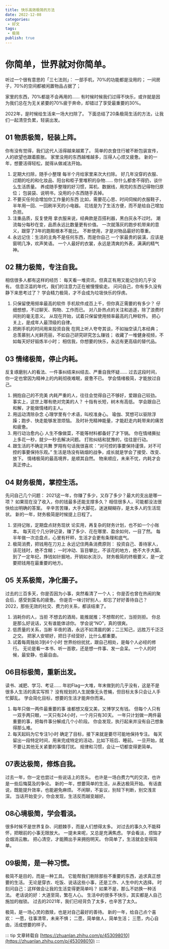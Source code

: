 ```yaml
---
title: 快乐高效极简的方法
date: 2022-12-08
categories:
 - 好文
tags:
 - 极简
publish: true
---
```

<!-- more -->
# 你简单，世界就对你简单。
听过一个很有意思的「三七法则」：
一部手机，70%的功能都是没用的；
一间房子，70%的空间都被闲置物品占据了；

家里的东西，70%都是不会再用的......
有时候时候我们过得不快乐，或许就是因为我们总在为无关紧要的70%疲于奔命，却错过了享受最重要的30%。

2022年，是时候给生活来一场大扫除了。
下面总结了20条极简生活的方法，让我们一起清空负累，轻装出发。

## 01 物质极简，轻装上阵。


你有没有觉得，我们这代人活得越来越累了。
简单的衣食住行被不断包装宣传，人的欲望也跟着膨胀。
家里没用的东西越堆越多，压得人心烦又疲惫。
新的一年，想要活得轻松，就得从做减法开始。
1. 定期大扫除，随手小整理
每半个月给家里来次大扫除。
好几年没穿的衣服、过期的吃的和化妆品、阳台和柜子里堆积的杂物……
你什么都舍不得扔，谈什么生活质量。
养成随手整理的好习惯，耳机、数据线，用完的东西记得物归原位；
包装袋、说明书，没用的小东西随手丢掉。
2. 不要买任何会增加你工作量的东西
比如，需要花心思、时间伺候的衣服鞋子，半年用一回、一回刷半天的小电器。
花钱是为了生活方便，而不是给自己增加负担。
3. 注重品质，反复使用
拿衣服来说，经典款是百搭利器，黑白灰永不过时。
潮流每分每秒在变，品质永远比数量更有价值。
一次就落灰的跑步机带来的意义，跟穿了3年的跑鞋根本不能比。
不断使用，才是对物品最好的尊重。
4. 永远记住：生活的主角不是任何东西，而是你自己
一个家最贵的装潢，应该是窗明几净，欢声笑语。
一个人最好的衣裳，永远是清爽的外表，满满的精气神。


## 02 精力极简，专注自我。


相信很多人都有这样的经历：
每天看一堆资讯，但真正有用又能记住的几乎没有。
信息泛滥的年代，我们的注意力正在被慢慢偷走。
问问自己，你有多久没有静下来思考过了？
学会精力极简，才不会成为垃圾快乐的俘虏。
1. 只保留使用频率最高的软件
手机软件成百上千，但你真正需要的有多少？
仔细想想，不过聊天、购物、工作而已。
对八卦热点的关注和追逐，除了浪费时间别的毫无意义。
从现在开始，试着只保留使用频率最高的几种软件。
把心关上，是成年人最顶级的自律。
2. 把刷手机的时间用来投资自我
在网上听人夸夸其谈，不如抽空读几本经典；
总羡慕别人光鲜亮丽，不如自己研究研究怎么赚钱；
收藏了一堆健身视频，不如每天好好锻炼半小时；
相信我，你想要的快乐，永远有更高级的替代品。


## 03 情绪极简，停止内耗。


反复琢磨别人的看法、一件事纠结来纠结去、严重自我怀疑……
过去这段时间，你一定也曾因为精神上的内耗彻夜难眠，疲惫不已。
学会情绪极简，才能放过自己。
1. 拥抱自己的不完美
内耗严重的人，往往会觉得自己不够好，爱跟自己较劲。
事实上，这世上哪有绝对完美的人？
十指有长短，树木有高低。
学会跟自己和解，才能做情绪的主人。
2. 用运动清除杂念
心理学里有个术语，叫校准身心。
瑜伽、冥想可以驱除浮躁；跑步、快走能够发泄烦恼。
及时补充精神能量，才能赶走内耗带来的痛苦和疲惫。
3. 用行动治愈内心
人生不像做菜，不能等材料都备好了才下锅。
你在情绪撕扯上多花一秒，就少一秒去解决问题。
打败纠结和犹豫的，往往是行动。
4. 跟生活的不确定共舞
罗翔有句话我很喜欢：“对可控的事要保持谨慎，对不可控的事要保持乐观。”
生活是场没有硝烟的战争，成长就是学会了接受、改变、放下。
情绪极简的最高境界，是顺其自然。
物来顺应，未来不忧，内耗才会真正停止。


## 04 财务极简，掌控生活。


先问自己几个问题：
2021这一年，你赚了多少，又存了多少？最大的支出是哪一项？
如果现在没了收入，你的钱最多还能支撑多久？
相信很多人，可能都没法很快给出明确的答案。
辛辛苦苦赚，大手大脚花，迷迷糊糊存，是太多人的生活现状。
新的一年，财务极简是时候提上日程了。
1. 坚持记账，定期盘点财务现状
论实用，再复杂的财务计划，也不如一个小账本。
每天花个几分钟记录，赚了多少、花在哪里、盈余如何，一目了然。
每半年做一次总盘点，心里有杆秤，生活才会更有条理和底气。
2. 极简消费，把钱用在刀刃上
永远记住两条消费原则：
投资自己、善待家人，该花钱时，绝不含糊；
一时冲动、盲目攀比，不该花的地方，绝不大手大脚。
到了一定年纪，挣钱如针掘地，开销如水浇沙。
财务极简的终极要义，是一定要把钱用在最重要的地方。

## 05 关系极简，净化圈子。


过去的三百多天，你是否因为小事，突然看清了一个人；
你是否也曾在热闹的聚会后，感受到莫名的疲惫。
你是否一味讨好别人，却忘了好好善待自己？
2022，那些无效的社交、费力的关系，都该结束了。
1. 消耗你的人，当拒
不想去的酒局，能推就推；不想帮的忙，当拒则拒。
你总是那么好说话，又有谁能体谅你。
学会说“NO”，真的很爽。
2. 低质量的关系，当断
半夜的酒，永远不如清晨的粥；二三知己，远胜万千泛泛之交。
把家人安顿好，把日子经营好，比什么都重要。
3. 试着每周独处3到4个小时
世界纷纷扰扰，跟自己相处，是每个人必经的修行。
无论是看一本书、听一首歌，还是想一件事、发一会呆。
一个人的时候，最安静，也最自由。


## 06目标极简，重新出发。


读书、减肥、学习、考证……
年初Flag一大堆，年末做到的几乎没有，这是不是很多人生活的真实写照？
没有规划的人生就像无头苍蝇，但目标太多只会让人手忙脚乱。
学会简化目标，想要的生活才能奔你而来。
1. 每年只做一两件最重要的事
谁都想又瘦又美，又博学又有钱。
但每个人只有一双手两只眼，一天只有24小时，一个月只有30天。
一年只计划做一两件最重要的事，把每件事分解成几个小阶段。
你会发现，执行起来并没有自己想象得那么难。
2. 每天起码为它专注1小时
确定了目标，接下来就是要尽可能地保持专注。
每天留出一段特定时间，用来完成特定的活动，比如下班后、睡前。
一旦开始，就不要让其他无关紧要的事情打扰。
规律和习惯，会让一切都变得更简单。


## 07表达极简，修炼自我。


过去一年，你一定也尝过一些说话上的苦头。
也许是一场白费力气的交流，也许是一些后悔莫及的争论。
新的一年，想要简单的生活，从表达极简开始。
有话直说，既能提升效率，也能避免麻烦。
不闲聊，不妄议，别轻下判断，别交浅言深。
当话开始变少，你会发现，生活反而越变越好。

## 08心境极简，学会看淡。


很多时候不是世界复杂、问题棘手，而是人们想得太多。
对过去的事久久不能释怀，把眼前的小事无限放大。
一提未来呢，又总是充满焦虑。
学会看淡，烦恼才会烟消云散。
把心清空，才能腾出手来拥抱明天。
你简单了，生活就会变得简单。

## 09极简，是一种习惯。


极简不是目的，而是一种工具。
它能帮我们剔除那些不重要的东西，追求真正想要的生活。
无论是穿衣、吃饭、说话这些小事，还是工作、人生中的大选择。
时刻问自己：这样做会让我的生活变得更简单吗？
如果不是，那么不妨换一种活法。
老话说的好：大道至简，繁在人心。
生活中的很多不快乐，其实都是人自己施加的枷锁。
过去的2021年，我们已经背负了太多，也辛苦了太久。



极简，是一场心灵的救赎，也是对自己最好的善待。
新的一年，给自己点个喜欢：
一愿，往事清零，未来不惧；
二愿，简单做人，简单生活；
三愿，内心自由，活成想要的样子。

::: tip
文章转载自 [https://zhuanlan.zhihu.com/p/453098010](https://zhuanlan.zhihu.com/p/453098010)
:::
